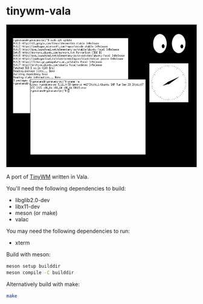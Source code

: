 # tinywm-vala
![screenshot](screenshot.png)

A port of [TinyWM](https://github.com/mackstann/tinywm) written in Vala.

You'll need the following dependencies to build:

* libglib2.0-dev
* libx11-dev
* meson (or make)
* valac

You may need the following dependencies to run:

* xterm

Build with meson:

```bash
meson setup builddir
meson compile -C builddir
```

Alternatively build with make:

```bash
make
```
